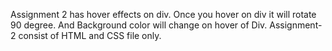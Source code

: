 Assignment 2 has hover effects on div. 
Once you hover on div it will rotate 90 degree. 
And Background color will change on hover of Div.
Assignment-2 consist of HTML and CSS file only.

<!--I Tried To Develop the Assignment - 2 with my own understanding. If their will be any change just let me know. Happy to change according to requirements --!>